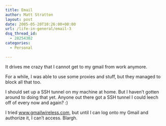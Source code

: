 ```yaml
---
title: Email
author: Matt Stratton
layout: post
date: 2005-05-20T10:26:00+00:00
url: /life-in-general/email-3
dsq_thread_id:
  - 28254302
categories:
  - Personal

---
```

It drives me crazy that I cannot get to my gmail from work anymore.

For a while, I was able to use some proxies and stuff, but they managed to block all that too.

I should set up a SSH tunnel on my machine at home. But I haven&#8217;t gotten around to doing that yet. Anyone out there got a SSH tunnel I could leech off of every now and again? :)

I tried www.gmailwireless.com, but until I can log onto my Gmail and authorize it, I can&#8217;t access. Blargh.